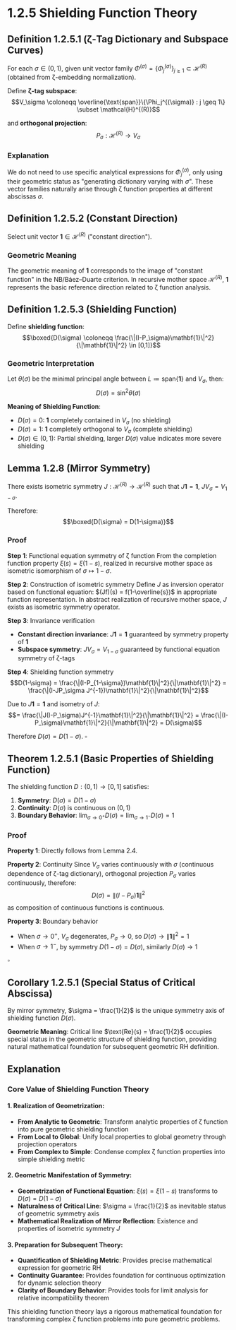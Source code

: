 # 1.2.5 Shielding Function Theory

## Definition 1.2.5.1 (ζ-Tag Dictionary and Subspace Curves)

For each $\sigma \in (0,1)$, given unit vector family $\Phi^{(\sigma)} = \{\Phi_j^{(\sigma)}\}_{j \geq 1} \subset \mathcal{H}^{(R)}$ (obtained from ζ-embedding normalization).

Define **ζ-tag subspace**:
$$V_\sigma \coloneqq \overline{\text{span}}\{\Phi_j^{(\sigma)} : j \geq 1\} \subset \mathcal{H}^{(R)}$$

and **orthogonal projection**:
$$P_\sigma : \mathcal{H}^{(R)} \to V_\sigma$$

### Explanation

We do not need to use specific analytical expressions for $\Phi_j^{(\sigma)}$, only using their geometric status as "generating dictionary varying with $\sigma$". These vector families naturally arise through ζ function properties at different abscissas $\sigma$.

## Definition 1.2.5.2 (Constant Direction)

Select unit vector $\mathbf{1} \in \mathcal{H}^{(R)}$ ("constant direction").

### Geometric Meaning

The geometric meaning of $\mathbf{1}$ corresponds to the image of "constant function" in the NB/Báez–Duarte criterion. In recursive mother space $\mathcal{H}^{(R)}$, $\mathbf{1}$ represents the basic reference direction related to ζ function analysis.

## Definition 1.2.5.3 (Shielding Function)

Define **shielding function**:
$$\boxed{D(\sigma) \coloneqq \frac{\|(I-P_\sigma)\mathbf{1}\|^2}{\|\mathbf{1}\|^2} \in [0,1]}$$

### Geometric Interpretation

Let $\theta(\sigma)$ be the minimal principal angle between $L \coloneqq \text{span}\{\mathbf{1}\}$ and $V_\sigma$, then:
$$D(\sigma) = \sin^2\theta(\sigma)$$

**Meaning of Shielding Function**:
- $D(\sigma) = 0$: $\mathbf{1}$ completely contained in $V_\sigma$ (no shielding)
- $D(\sigma) = 1$: $\mathbf{1}$ completely orthogonal to $V_\sigma$ (complete shielding)
- $D(\sigma) \in (0,1)$: Partial shielding, larger $D(\sigma)$ value indicates more severe shielding

## Lemma 1.2.8 (Mirror Symmetry)

There exists isometric symmetry $J : \mathcal{H}^{(R)} \to \mathcal{H}^{(R)}$ such that $J\mathbf{1} = \mathbf{1}$, $JV_\sigma = V_{1-\sigma}$.

Therefore:
$$\boxed{D(\sigma) = D(1-\sigma)}$$

### Proof

**Step 1**: Functional equation symmetry of ζ function
From the completion function property $\xi(s) = \xi(1-s)$, realized in recursive mother space as isometric isomorphism of $\sigma \mapsto 1-\sigma$.

**Step 2**: Construction of isometric symmetry
Define $J$ as inversion operator based on functional equation: $(Jf)(s) = f(1-\overline{s})$ in appropriate function representation. In abstract realization of recursive mother space, $J$ exists as isometric symmetry operator.

**Step 3**: Invariance verification
- **Constant direction invariance**: $J\mathbf{1} = \mathbf{1}$ guaranteed by symmetry property of $\mathbf{1}$
- **Subspace symmetry**: $JV_\sigma = V_{1-\sigma}$ guaranteed by functional equation symmetry of ζ-tags

**Step 4**: Shielding function symmetry
$$D(1-\sigma) = \frac{\|(I-P_{1-\sigma})\mathbf{1}\|^2}{\|\mathbf{1}\|^2} = \frac{\|(I-JP_\sigma J^{-1})\mathbf{1}\|^2}{\|\mathbf{1}\|^2}$$

Due to $J\mathbf{1} = \mathbf{1}$ and isometry of $J$:
$$= \frac{\|J(I-P_\sigma)J^{-1}\mathbf{1}\|^2}{\|\mathbf{1}\|^2} = \frac{\|(I-P_\sigma)\mathbf{1}\|^2}{\|\mathbf{1}\|^2} = D(\sigma)$$

Therefore $D(\sigma) = D(1-\sigma)$. $\square$

## Theorem 1.2.5.1 (Basic Properties of Shielding Function)

The shielding function $D : (0,1) \to [0,1]$ satisfies:

1. **Symmetry**: $D(\sigma) = D(1-\sigma)$
2. **Continuity**: $D(\sigma)$ is continuous on $(0,1)$
3. **Boundary Behavior**: $\lim_{\sigma \to 0^+} D(\sigma) = \lim_{\sigma \to 1^-} D(\sigma) = 1$

### Proof

**Property 1**: Directly follows from Lemma 2.4.

**Property 2**: Continuity
Since $V_\sigma$ varies continuously with $\sigma$ (continuous dependence of ζ-tag dictionary), orthogonal projection $P_\sigma$ varies continuously, therefore:
$$D(\sigma) = \|(I-P_\sigma)\mathbf{1}\|^2$$
as composition of continuous functions is continuous.

**Property 3**: Boundary behavior
- When $\sigma \to 0^+$, $V_\sigma$ degenerates, $P_\sigma \to 0$, so $D(\sigma) \to \|\mathbf{1}\|^2 = 1$
- When $\sigma \to 1^-$, by symmetry $D(1-\sigma) = D(\sigma)$, similarly $D(\sigma) \to 1$

$\square$

## Corollary 1.2.5.1 (Special Status of Critical Abscissa)

By mirror symmetry, $\sigma = \frac{1}{2}$ is the unique symmetry axis of shielding function $D(\sigma)$.

**Geometric Meaning**: Critical line $\text{Re}(s) = \frac{1}{2}$ occupies special status in the geometric structure of shielding function, providing natural mathematical foundation for subsequent geometric RH definition.

## Explanation

### **Core Value of Shielding Function Theory**

#### **1. Realization of Geometrization**:
- **From Analytic to Geometric**: Transform analytic properties of ζ function into pure geometric shielding function
- **From Local to Global**: Unify local properties to global geometry through projection operators
- **From Complex to Simple**: Condense complex ζ function properties into simple shielding metric

#### **2. Geometric Manifestation of Symmetry**:
- **Geometrization of Functional Equation**: $\xi(s) = \xi(1-s)$ transforms to $D(\sigma) = D(1-\sigma)$
- **Naturalness of Critical Line**: $\sigma = \frac{1}{2}$ as inevitable status of geometric symmetry axis
- **Mathematical Realization of Mirror Reflection**: Existence and properties of isometric symmetry $J$

#### **3. Preparation for Subsequent Theory**:
- **Quantification of Shielding Metric**: Provides precise mathematical expression for geometric RH
- **Continuity Guarantee**: Provides foundation for continuous optimization for dynamic selection theory
- **Clarity of Boundary Behavior**: Provides tools for limit analysis for relative incompatibility theorem

This shielding function theory lays a rigorous mathematical foundation for transforming complex ζ function problems into pure geometric problems.
